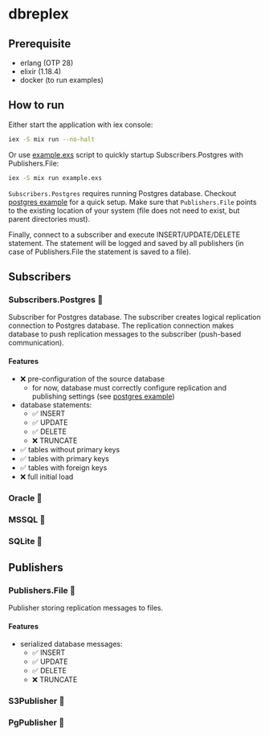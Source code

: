 # dbreplex

## Prerequisite
 * erlang (OTP 28)
 * elixir (1.18.4)
 * docker (to run examples)

## How to run
Either start the application with iex console:
```bash
iex -S mix run --no-halt
```

Or use [example.exs](./example.exs) script to quickly startup Subscribers.Postgres with Publishers.File:
```bash
iex -S mix run example.exs
```

`Subscribers.Postgres` requires running Postgres database. Checkout [postgres example](./apps/pg_subscriber/example/) for a quick setup.
Make sure that `Publishers.File` points to the existing location of your system (file does not need to exist, but parent
directories must).

Finally, connect to a subscriber and execute INSERT/UPDATE/DELETE statement. The statement will be logged and saved by all
publishers (in case of
Publishers.File the statement is saved to a file).

## Subscribers

### Subscribers.Postgres :rocket:
Subscriber for Postgres database. The subscriber creates logical replication connection to Postgres database. The replication
connection makes database to push replication messages to the subscriber (push-based communication).

#### Features
 * :x: pre-configuration of the source database
    * for now, database must correctly configure replication and publishing settings 
      (see [postgres example](./apps/pg_subscriber/example/init.sql))
 * database statements:
    * :white_check_mark: INSERT
    * :white_check_mark: UPDATE
    * :white_check_mark: DELETE
    * :x: TRUNCATE
 * :white_check_mark: tables without primary keys
 * :white_check_mark: tables with primary keys
 * :white_check_mark: tables with foreign keys
 * :x: full initial load

### Oracle :pushpin:

### MSSQL :pushpin:

### SQLite :pushpin:

## Publishers

### Publishers.File :rocket:
Publisher storing replication messages to files.

#### Features
 * serialized database messages:
    * :white_check_mark: INSERT
    * :white_check_mark: UPDATE
    * :white_check_mark: DELETE
    * :x: TRUNCATE

### S3Publisher :pushpin:

### PgPublisher :pushpin:
